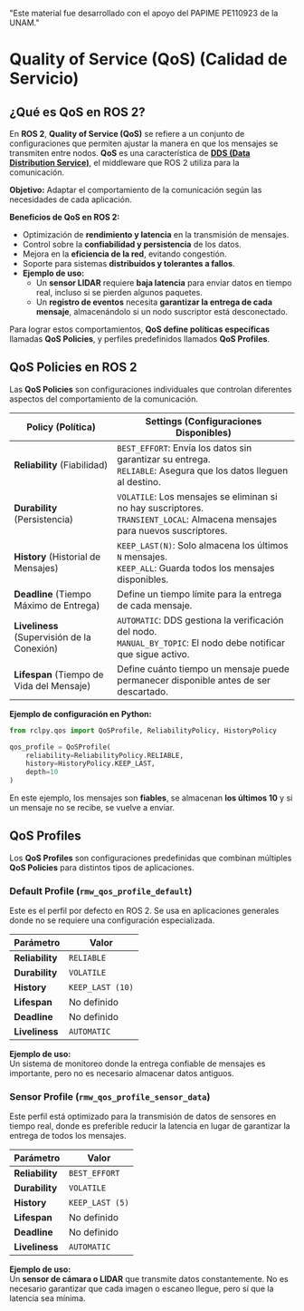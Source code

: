 "Este material fue desarrollado con el apoyo del PAPIME PE110923 de la UNAM."

# Quality of Service (QoS) (Calidad de Servicio)

## ¿Qué es QoS en ROS 2?

En **ROS 2**, **Quality of Service (QoS)** se refiere a un conjunto de configuraciones que permiten ajustar la manera en que los mensajes se transmiten entre nodos. **QoS** es una característica de [**DDS (Data Distribution Service)**](DDS.md), el middleware que ROS 2 utiliza para la comunicación.  

**Objetivo:** Adaptar el comportamiento de la comunicación según las necesidades de cada aplicación.  

**Beneficios de QoS en ROS 2:**  
- Optimización de **rendimiento y latencia** en la transmisión de mensajes.  
- Control sobre la **confiabilidad y persistencia** de los datos.  
- Mejora en la **eficiencia de la red**, evitando congestión.  
- Soporte para sistemas **distribuidos y tolerantes a fallos**.  
- **Ejemplo de uso:**  
    - Un **sensor LIDAR** requiere **baja latencia** para enviar datos en tiempo real, incluso si se pierden algunos paquetes.  
    - Un **registro de eventos** necesita **garantizar la entrega de cada mensaje**, almacenándolo si un nodo suscriptor está desconectado.  

Para lograr estos comportamientos, **QoS define políticas específicas** llamadas **QoS Policies**, y perfiles predefinidos llamados **QoS Profiles**.  

## QoS Policies en ROS 2

Las **QoS Policies** son configuraciones individuales que controlan diferentes aspectos del comportamiento de la comunicación.  

| **Policy (Política)** | **Settings (Configuraciones Disponibles)** |
|----------------------|--------------------------------------------|
| **Reliability** (Fiabilidad) | `BEST_EFFORT`: Envía los datos sin garantizar su entrega.<br> `RELIABLE`: Asegura que los datos lleguen al destino. |
| **Durability** (Persistencia) | `VOLATILE`: Los mensajes se eliminan si no hay suscriptores.<br> `TRANSIENT_LOCAL`: Almacena mensajes para nuevos suscriptores. |
| **History** (Historial de Mensajes) | `KEEP_LAST(N)`: Solo almacena los últimos `N` mensajes.<br> `KEEP_ALL`: Guarda todos los mensajes disponibles. |
| **Deadline** (Tiempo Máximo de Entrega) | Define un tiempo límite para la entrega de cada mensaje. |
| **Liveliness** (Supervisión de la Conexión) | `AUTOMATIC`: DDS gestiona la verificación del nodo.<br> `MANUAL_BY_TOPIC`: El nodo debe notificar que sigue activo. |
| **Lifespan** (Tiempo de Vida del Mensaje) | Define cuánto tiempo un mensaje puede permanecer disponible antes de ser descartado. |

**Ejemplo de configuración en Python:**  
```python
from rclpy.qos import QoSProfile, ReliabilityPolicy, HistoryPolicy

qos_profile = QoSProfile(
    reliability=ReliabilityPolicy.RELIABLE,
    history=HistoryPolicy.KEEP_LAST,
    depth=10
)
```
En este ejemplo, los mensajes son **fiables**, se almacenan **los últimos 10** y si un mensaje no se recibe, se vuelve a enviar.  

## QoS Profiles

Los **QoS Profiles** son configuraciones predefinidas que combinan múltiples **QoS Policies** para distintos tipos de aplicaciones.  

### Default Profile (`rmw_qos_profile_default`)

Este es el perfil por defecto en ROS 2. Se usa en aplicaciones generales donde no se requiere una configuración especializada.  

| **Parámetro**     | **Valor** |
|------------------|----------|
| **Reliability**  | `RELIABLE` |
| **Durability**   | `VOLATILE` |
| **History**      | `KEEP_LAST (10)` |
| **Lifespan**     | No definido |
| **Deadline**     | No definido |
| **Liveliness**   | `AUTOMATIC` |

**Ejemplo de uso:**  
Un sistema de monitoreo donde la entrega confiable de mensajes es importante, pero no es necesario almacenar datos antiguos.  

### Sensor Profile (`rmw_qos_profile_sensor_data`)

Este perfil está optimizado para la transmisión de datos de sensores en tiempo real, donde es preferible reducir la latencia en lugar de garantizar la entrega de todos los mensajes.  

| **Parámetro**     | **Valor** |
|------------------|----------|
| **Reliability**  | `BEST_EFFORT` |
| **Durability**   | `VOLATILE` |
| **History**      | `KEEP_LAST (5)` |
| **Lifespan**     | No definido |
| **Deadline**     | No definido |
| **Liveliness**   | `AUTOMATIC` |

**Ejemplo de uso:**  
Un **sensor de cámara o LIDAR** que transmite datos constantemente. No es necesario garantizar que cada imagen o escaneo llegue, pero sí que la latencia sea mínima.  

